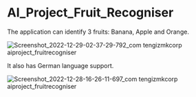 # AI_Project_Fruit_Recogniser

The application can identify 3 fruits: Banana, Apple and Orange.

![Screenshot_2022-12-29-02-37-29-792_com tengizmkcorp aiproject_fruitrecogniser](https://user-images.githubusercontent.com/85778941/209883714-4edfa184-ce65-46ef-8ac0-cece6fdd3282.jpg)

It also has German language support.

![Screenshot_2022-12-28-16-26-11-697_com tengizmkcorp aiproject_fruitrecogniser](https://user-images.githubusercontent.com/85778941/209883755-9e8d088b-1148-4231-97f5-990220034680.jpg)
